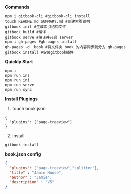 **Commands**

```shell
npm i gitbook-cli #gitbook-cli install
touch README.md SUMMARY.md #创建索引结构
gitbook init #生成索引结构文件
gitbook build #编译
gitbook serve #编译并开启 server
npm i gh-pages #gh-pages install
gh-pages -d _book #将文件夹_book 的内容同步到分支 gh-pages
gitbook install #安装gitbook插件
```

**Quickly Start**

```js
npm i
npm run ins
npm run ini
npm run serve
npm run sync
```



**Install Plugings**

1. touch book.json
```
{
  "plugins": ["page-treeview"]
}
```

2. install
```
gitbook install
```



**book.json config**

```json
{
  "plugins": ["page-treeview","splitter"],
  "title" : "Jamie House",
  "author" : "Jamie",
  "description" : "V5"
}
```

